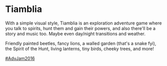 # Tiamblia

With a simple visual style,
Tiamblia is an exploration adventure game
where you talk to spirits, hunt them and gain their powers,
and also there'll be a story and music too.
Maybe even day/night transitions and weather.

Friendly painted beetles,
fancy lions,
a walled garden (that's a snake fyi),
the Spirit of the Hunt,
living lanterns,
tiny birds,
cheeky trees,
and more!

[#AdvJam2016](http://jams.gamejolt.io/adventurejam2016)

<!--
while editing an entity
	drag outside of the entity to select points (w/ a selection box)
	click outside of the entity to stop editing the entity
		(another entity you click on may be selected--not sure if this is good)
	drag on a point to move all selected points
	click on a point to select that point
	shift+click or ctrl+click on a point to toggle the selected state of that point
	shift+drag from anywhere to select points (w/ a selection box)
with selected entities
	drag on a selected entity to move all selected entities
	click on a selected entity to edit the entity
drag outside of any entity to select entities (w/ a selection box)
click on an entity to select that entity
shift+click or ctrl+click on an entity to toggle the selected state of that entity
shift+drag from anywhere to select entities (w/ a selection box)

drag from the entities bar to create and place an entity
click on an entity in the bar to create it and have it placed randomly offscreen in the middle of nowhere
	(or not)
	(the cursor should be enough indication that you need to drag)

when there are multiple things within the minimum range for dragging, the closest will be hovered
only what will be dragged should ever be shown as hovered

while dragging an entity, the entities bar should be hidden
-->
